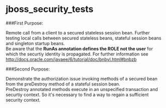 jboss_security_tests
====================

###First Purpose:

   Remote call from a client to a secured stateless session bean. Further testing local calls between secured stateless beans, stateful session beans and singleton startup beans.  
   Be aware that the __RunAs annotation defines the ROLE not the user__ for which the securtiy identity is propagated. For further information see http://docs.oracle.com/javaee/6/tutorial/doc/bnbyl.html#bnbzb

###Second Purpose:

   Demonstrate the authorization issue invoking methods of a secured bean from the preDestroy method of a stateful session bean.  
   PreDestroy annotated methods execute in an unspecified transaction and securtiy context. So it's necessary to find a way to regain a sufficient security context.